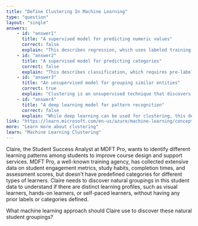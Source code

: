 ```yaml
---
title: "Define Clustering In Machine Learning"
type: "question"
layout: "single"
answers:
    - id: "answer1"
      title: "A supervised model for predicting numeric values"
      correct: false
      explain: "This describes regression, which uses labeled training data to predict continuous values, not group unlabeled data into clusters."
    - id: "answer2"
      title: "A supervised model for predicting categories"
      correct: false
      explain: "This describes classification, which requires pre-labeled categories and supervised learning, unlike clustering which works with unlabeled data."
    - id: "answer3"
      title: "An unsupervised model for grouping similar entities"
      correct: true
      explain: "Clustering is an unsupervised technique that discovers hidden patterns by grouping similar data points together without predefined labels or categories."
    - id: "answer4"
      title: "A deep learning model for pattern recognition"
      correct: false
      explain: "While deep learning can be used for clustering, this definition is too narrow and doesn't capture the fundamental unsupervised grouping nature of clustering."
link: "https://learn.microsoft.com/en-us/azure/machine-learning/concept-clustering"
more: "Learn more about clustering"
learn: "Machine Learning Clustering"
---
```


Claire, the Student Success Analyst at MDFT Pro, wants to identify different learning patterns among students to improve course design and support services. MDFT Pro, a well-known training agency, has collected extensive data on student engagement metrics, study habits, completion times, and assessment scores, but doesn't have predefined categories for different types of learners. Claire needs to discover natural groupings in this student data to understand if there are distinct learning profiles, such as visual learners, hands-on learners, or self-paced learners, without having any prior labels or categories defined.

What machine learning approach should Claire use to discover these natural student groupings?